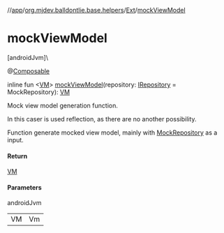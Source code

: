 //[app](../../../index.md)/[org.mjdev.balldontlie.base.helpers](../index.md)/[Ext](index.md)/[mockViewModel](mock-view-model.md)

# mockViewModel

[androidJvm]\

@[Composable](https://developer.android.com/reference/kotlin/androidx/compose/runtime/Composable.html)

inline fun &lt;[VM](mock-view-model.md)&gt; [mockViewModel](mock-view-model.md)(repository: [IRepository](../../org.mjdev.balldontlie.repository.def/-i-repository/index.md) = MockRepository): [VM](mock-view-model.md)

Mock view model generation function.

In this caser is used reflection, as there are no another possibility.

Function generate mocked view model, mainly with [MockRepository](../../org.mjdev.balldontlie.repository.impl/-mocked-repository/-companion/-mock-repository.md) as a input.

#### Return

[VM](mock-view-model.md)

#### Parameters

androidJvm

| | |
|---|---|
| VM | Vm |
